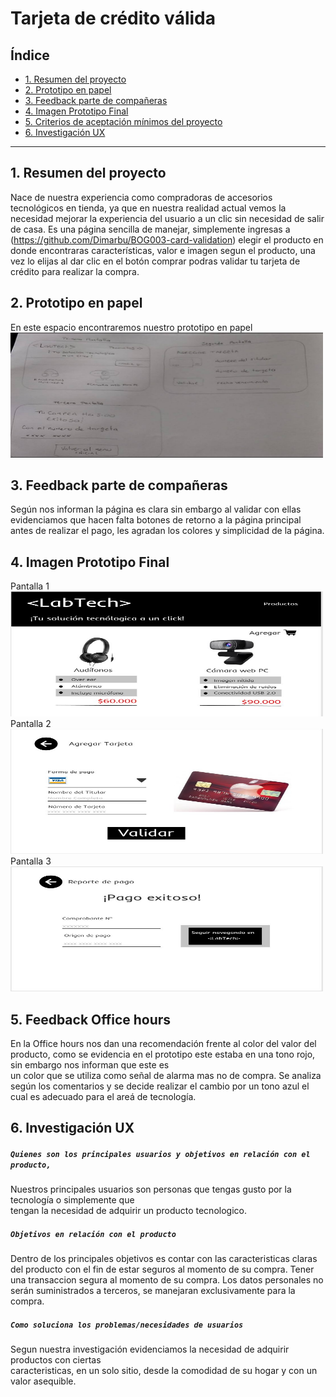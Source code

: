 # Tarjeta de crédito válida

## Índice

* [1. Resumen del proyecto](#1-resumen-del-proyecto)
* [2. Prototipo en papel](#2-prototipo-en-papel)
* [3. Feedback parte de compañeras](#3-Feedback-parte-de-compañeras)
* [4. Imagen Prototipo Final](#4-Imagen-Prototipo-Final)
* [5. Criterios de aceptación mínimos del proyecto](#5-criterios-de-aceptación-mínimos-del-proyecto)
* [6. Investigación UX](#6-Investigación-UX)

***

## 1. Resumen del proyecto

<LabTech> Nace de nuestra experiencia como compradoras de accesorios tecnológicos en tienda,
ya que en nuestra realidad actual vemos la necesidad mejorar la experiencia del usuario a un clic sin 
necesidad de salir de casa. Es una página sencilla de manejar, simplemente ingresas a  
 (https://github.com/Dimarbu/BOG003-card-validation) elegir el producto en donde encontraras 
 características, valor e imagen segun el producto, una vez lo elijas al dar clic en el botón comprar 
podras validar tu tarjeta de crédito para realizar la compra.

## 2. Prototipo en papel

En este espacio encontraremos nuestro prototipo en papel <img src= "https://github.com/Dimarbu/BOG003-card-validation/blob/master/src/Imagenes/Prototipo.jpg" width="500" height="200"/>

## 3. Feedback parte de compañeras

Según nos informan la página es clara sin embargo al validar con ellas evidenciamos que hacen falta
botones de retorno a la página principal antes de realizar el pago, les agradan los colores y 
simplicidad de la página.

## 4. Imagen Prototipo Final 

Pantalla 1 <img src="https://github.com/Dimarbu/BOG003-card-validation/blob/master/src/Imagenes/figma-Pantalla1.jpg" width="500" height="200"/>
Pantalla 2 <img src="https://github.com/Dimarbu/BOG003-card-validation/blob/master/src/Imagenes/figma-Pantalla2.jpg" width="500" height="200"/>
Pantalla 3 <img src="https://github.com/Dimarbu/BOG003-card-validation/blob/master/src/Imagenes/figma-Pantalla3.jpg" width="500" height="200"/>

## 5. Feedback Office hours

En la Office hours nos dan una recomendación frente al color del valor del producto, 
como se evidencia en el prototipo este estaba en una tono rojo, sin embargo nos informan que este es  
un color que se utiliza como señal de alarma mas no de compra. Se analiza según los comentarios y se
decide realizar el cambio por un tono azul el cual es adecuado para el areá de tecnología.

## 6. Investigación UX

##### `Quienes son los principales usuarios y objetivos en relación con el producto,`

  Nuestros principales usuarios son personas que tengas gusto por la tecnología o simplemente que    
  tengan la necesidad de adquirir un producto tecnologico.

##### `Objetivos en relación con el producto`
  
Dentro de los principales objetivos es contar con las caracteristicas claras del producto con el fin 
de estar seguros al momento de su compra.
Tener una transaccion segura al momento de su compra.
Los datos personales no serán suministrados a terceros, se manejaran exclusivamente para la compra.

##### `Como soluciona los problemas/necesidades de usuarios`
  
  Segun nuestra investigación evidenciamos la necesidad de adquirir productos con ciertas  
  caracteristicas, en un solo sitio, desde la comodidad de su hogar y con un valor asequible. 